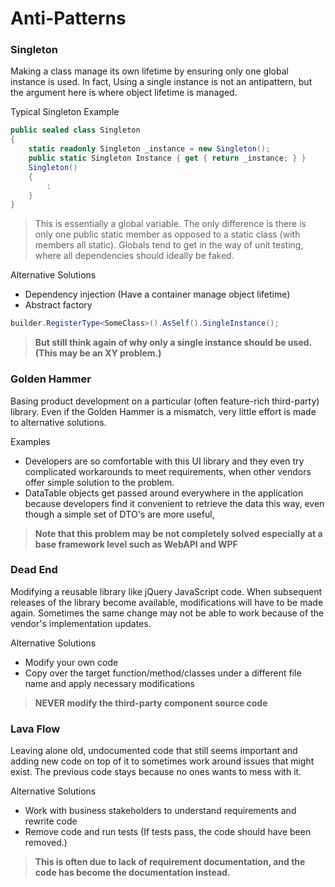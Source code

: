 # Anti-Patterns

### Singleton
Making a class manage its own lifetime by ensuring only one global instance is used. In fact, Using a single instance is not an antipattern, but the argument here is where object lifetime is managed.

Typical Singleton Example
``` csharp
public sealed class Singleton
{
    static readonly Singleton _instance = new Singleton();
    public static Singleton Instance { get { return _instance; } }
    Singleton()
    {
        :
    }
}
```

> This is essentially a global variable. The only difference is there is only one public static member as opposed to a static class (with members all static). Globals tend to get in the way of unit testing, where all dependencies should ideally be faked. 

Alternative Solutions
* Dependency injection (Have a container manage object lifetime)
* Abstract factory

``` csharp
builder.RegisterType<SomeClass>().AsSelf().SingleInstance();
```

> **But still think again of why only a single instance should be used. (This may be an XY problem.)**

### Golden Hammer
Basing product development on a particular (often feature-rich third-party) library. Even if the Golden Hammer is a mismatch, very little effort is made to alternative solutions.

Examples
* Developers are so comfortable with this UI library and they even try complicated workarounds to meet requirements, when other vendors offer simple solution to the problem.
* DataTable objects get passed around everywhere in the application because developers find it convenient to retrieve the data this way, even though a simple set of DTO's are more useful,

> **Note that this problem may be not completely solved especially at a base framework level such as WebAPI and WPF**

### Dead End
Modifying a reusable library like jQuery JavaScript code. When subsequent releases of the library become available, modifications will have to be made again. Sometimes the same change may not be able to work because of the vendor's implementation updates.

Alternative Solutions
* Modify your own code
* Copy over the target function/method/classes under a different file name and apply necessary modifications

> **NEVER modify the third-party component source code**

### Lava Flow
Leaving alone old, undocumented code that still seems important and adding new code on top of it to sometimes work around issues that might exist. The previous code stays because no ones wants to mess with it.

Alternative Solutions
* Work with business stakeholders to understand requirements and rewrite code
* Remove code and run tests (If tests pass, the code should have been removed.)

> **This is often due to lack of requirement documentation, and the code has become the documentation instead.**

